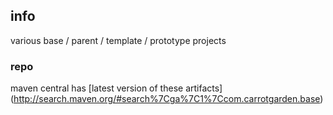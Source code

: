 ## info

various base / parent / template / prototype projects

### repo

maven central has
[latest version of these artifacts]
(http://search.maven.org/#search%7Cga%7C1%7Ccom.carrotgarden.base)

